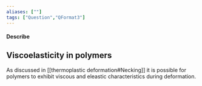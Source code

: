 ```yaml
---
aliases: [""]
tags: ["Question","QFormat3"]
---
```


#### Describe
## Viscoelasticity in polymers
As discussed in [[thermoplastic deformation#Necking]] it is possible for polymers to exhibit viscous and eleastic characteristics during deformation.